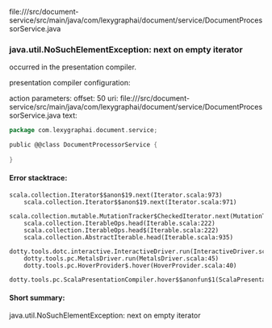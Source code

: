 file://<WORKSPACE>/src/document-service/src/main/java/com/lexygraphai/document/service/DocumentProcessorService.java
### java.util.NoSuchElementException: next on empty iterator

occurred in the presentation compiler.

presentation compiler configuration:


action parameters:
offset: 50
uri: file://<WORKSPACE>/src/document-service/src/main/java/com/lexygraphai/document/service/DocumentProcessorService.java
text:
```scala
package com.lexygraphai.document.service;

public @@class DocumentProcessorService {
    
}

```



#### Error stacktrace:

```
scala.collection.Iterator$$anon$19.next(Iterator.scala:973)
	scala.collection.Iterator$$anon$19.next(Iterator.scala:971)
	scala.collection.mutable.MutationTracker$CheckedIterator.next(MutationTracker.scala:76)
	scala.collection.IterableOps.head(Iterable.scala:222)
	scala.collection.IterableOps.head$(Iterable.scala:222)
	scala.collection.AbstractIterable.head(Iterable.scala:935)
	dotty.tools.dotc.interactive.InteractiveDriver.run(InteractiveDriver.scala:164)
	dotty.tools.pc.MetalsDriver.run(MetalsDriver.scala:45)
	dotty.tools.pc.HoverProvider$.hover(HoverProvider.scala:40)
	dotty.tools.pc.ScalaPresentationCompiler.hover$$anonfun$1(ScalaPresentationCompiler.scala:376)
```
#### Short summary: 

java.util.NoSuchElementException: next on empty iterator